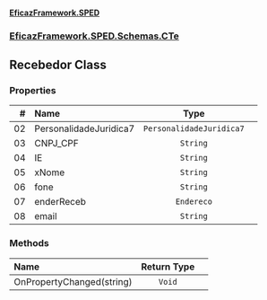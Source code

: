 #### [EficazFramework.SPED](EficazFrameworkSPED.md 'EficazFramework SPED')
### [EficazFramework.SPED.Schemas.CTe](EficazFramework.SPED.Schemas.CTe.md 'EficazFramework.SPED.Schemas.CTe')

## Recebedor Class
### Properties

| # | Name | Type | |
| ---: | :--- | :---: | :--- |
| 02 | PersonalidadeJuridica7 | `PersonalidadeJuridica7` |  |
| 03 | CNPJ_CPF | `String` |  |
| 04 | IE | `String` |  |
| 05 | xNome | `String` |  |
| 06 | fone | `String` |  |
| 07 | enderReceb | `Endereco` |  |
| 08 | email | `String` |  |
### Methods

| Name | Return Type | |
| :--- | :---: | :--- |
| OnPropertyChanged(string) | `Void` |  |
